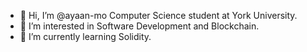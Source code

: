 - 👋 Hi, I’m @ayaan-mo Computer Science student at York University.
- 👀 I’m interested in Software Development and Blockchain.
- 🌱 I’m currently learning Solidity.

<!---
ayaan-mo/ayaan-mo is a ✨ special ✨ repository because its `README.md` (this file) appears on your GitHub profile.
You can click the Preview link to take a look at your changes.
--->
